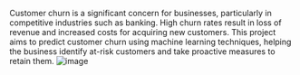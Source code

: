 Customer churn is a significant concern for businesses, particularly in competitive industries such as banking. High churn rates result in loss of revenue and increased costs for acquiring new customers. This project aims to predict customer churn using machine learning techniques, helping the business identify at-risk customers and take proactive measures to retain them.
![image](https://github.com/user-attachments/assets/389a36b0-7744-4670-8367-eebc337a8bcb)
